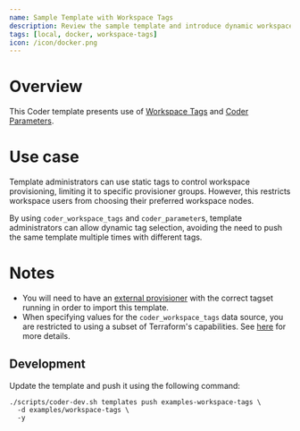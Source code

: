 ```yaml
---
name: Sample Template with Workspace Tags
description: Review the sample template and introduce dynamic workspace tags to your template
tags: [local, docker, workspace-tags]
icon: /icon/docker.png
---
```


# Overview

This Coder template presents use of [Workspace Tags](https://coder.com/docs/admin/templates/extending-templates/workspace-tags) and [Coder Parameters](https://coder.com/docs/templates/parameters).

# Use case

Template administrators can use static tags to control workspace provisioning, limiting it to specific provisioner groups. However, this restricts workspace users from choosing their preferred workspace nodes.

By using `coder_workspace_tags` and `coder_parameter`s, template administrators can allow dynamic tag selection, avoiding the need to push the same template multiple times with different tags.

# Notes

- You will need to have an [external provisioner](https://coder.com/docs/admin/provisioners#external-provisioners) with the correct tagset running in order to import this template.
- When specifying values for the `coder_workspace_tags` data source, you are restricted to using a subset of Terraform's capabilities. See [here](https://coder.com/docs/admin/templates/extending-templates/workspace-tags) for more details.


## Development

Update the template and push it using the following command:

```
./scripts/coder-dev.sh templates push examples-workspace-tags \
  -d examples/workspace-tags \
  -y
```
